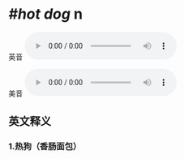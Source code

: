 # ***\#hot dog*** n
英音
<audio src="./media/hot dog1.aac" controls="controls"></audio>

美音
<audio src="./media/hot dog2.aac" controls="controls"></audio>



  

英文释义
---
### 1.**热狗（香肠面包）**  


